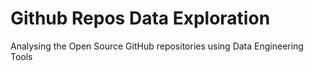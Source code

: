 # Github Repos Data Exploration

Analysing the Open Source GitHub repositories using Data Engineering Tools
